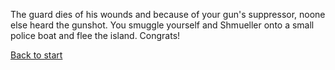 The guard dies of his wounds and because of your gun's suppressor, noone else heard the gunshot. You smuggle yourself and Shmueller onto a small police boat and flee the island. Congrats!

[Back to start](Start.md)